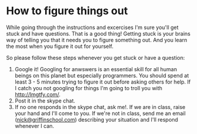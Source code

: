 # How to figure things out

While going through the instructions and excercises I'm sure you'll get stuck and have questions. 
That is a good thing! Getting stuck is your brains way of telling you that it needs you to figure something out. 
And you learn the most when you figure it out for yourself. 

So please follow these steps whenever you get stuck or have a question:

1. Google it! Googling for anwswers is an essential skill for all human beings on this planet but especially programmers. You should spend at least 3 - 5 minutes trying to figure it out before asking others for help. If I catch you not googling for things I'm going to troll you with http://lmgtfy.com/.
2. Post it in the skype chat. 
3. If no one responds in the skype chat, ask me!. If we are in class, raise your hand and I'll come to you. If we're not in class, send me an email (nick@griffinschool.com) describing your situation and I'll respond whenever I can.


